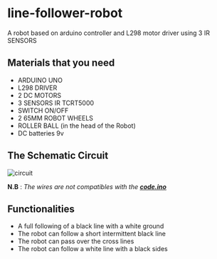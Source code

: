 # line-follower-robot
A robot based on arduino controller and L298 motor driver
using 3 IR SENSORS 
## Materials that you need
* ARDUINO UNO
* L298 DRIVER
* 2 DC MOTORS
* 3 SENSORS IR TCRT5000
* SWITCH ON/OFF
* 2 65MM ROBOT WHEELS
* ROLLER BALL (in the head of the Robot)
* DC batteries 9v
## The Schematic Circuit

![circuit](https://user-images.githubusercontent.com/61091193/74989456-ad476980-5440-11ea-9f92-e3f864e5439b.PNG)

**N.B** : *The wires are not compatibles with the [**code.ino**](https://github.com/zakaria-bouachtala/line-follower-robot/blob/master/CODE.ino)*
## Functionalities 
* A full following of a black line with a white ground 
* The robot can follow a short intermittent black line
* The robot can pass over the cross lines
* The robot can follow a white line with a black sides 
